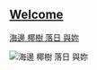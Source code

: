 ## [Welcome  ](https://zkeq.github.io/zkeq/%C2%B7index.htm)

[海邊 椰樹 落日 與妳](https://music.163.com/#/song?id=1428573870)

![海邊 椰樹 落日 與妳](http://p2.music.126.net/Wd9KSWaUt-L9IguduV52Mg==/109951164773026908.jpg "海邊 椰樹 落日 與妳")
<audio id="bgmMusic" src="http://music.163.com/song/media/outer/url?id=1428573870.mp3" preload="auto" type="audio/mp3" autoplay loop></audio>
